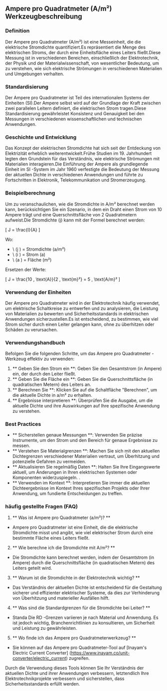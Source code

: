 ## Ampere pro Quadratmeter (A/m²) Werkzeugbeschreibung

### Definition
Der Ampere pro Quadratmeter (A/m²) ist eine Messeinheit, die die elektrische Stromdichte quantifiziert.Es repräsentiert die Menge des elektrischen Stroms, der durch eine Einheitsfläche eines Leiters fließt.Diese Messung ist in verschiedenen Bereichen, einschließlich der Elektrotechnik, der Physik und der Materialwissenschaft, von wesentlicher Bedeutung, um zu verstehen, wie sich elektrische Strömungen in verschiedenen Materialien und Umgebungen verhalten.

### Standardisierung
Der Ampere pro Quadratmeter ist Teil des internationalen Systems der Einheiten (SI).Der Ampere selbst wird auf der Grundlage der Kraft zwischen zwei parallelen Leitern definiert, die elektrischen Strom tragen.Diese Standardisierung gewährleistet Konsistenz und Genauigkeit bei den Messungen in verschiedenen wissenschaftlichen und technischen Anwendungen.

### Geschichte und Entwicklung
Das Konzept der elektrischen Stromdichte hat sich seit der Entdeckung von Elektrizität erheblich weiterentwickelt.Frühe Studien im 19. Jahrhundert legten den Grundstein für das Verständnis, wie elektrische Strömungen mit Materialien interagieren.Die Einführung der Ampere als grundlegende Einheit im SI -System im Jahr 1960 verfestigte die Bedeutung der Messung der aktuellen Dichte in verschiedenen Anwendungen und führte zu Fortschritten in Elektronik, Telekommunikation und Stromerzeugung.

### Beispielberechnung
Um zu veranschaulichen, wie die Stromdichte in A/m² berechnet werden kann, berücksichtigen Sie ein Szenario, in dem ein Draht einen Strom von 10 Ampere trägt und eine Querschnittsfläche von 2 Quadratmetern aufweist.Die Stromdichte (j) kann mit der Formel berechnet werden:

\[ J = \frac{I}{A} \]

Wo:
- \ (j \) = Stromdichte (a/m²)
- \ (i \) = Strom (a)
- \ (a \) = Fläche (m²)

Ersetzen der Werte:

\[ J = \frac{10 \, \text{A}}{2 \, \text{m}²} = 5 \, \text{A/m}² \]

### Verwendung der Einheiten
Der Ampere pro Quadratmeter wird in der Elektrotechnik häufig verwendet, um elektrische Schaltkreise zu entwerfen und zu analysieren, die Leistung von Materialien zu bewerten und Sicherheitsstandards in elektrischen Anwendungen sicherzustellen.Es ist entscheidend, zu bestimmen, wie viel Strom sicher durch einen Leiter gelangen kann, ohne zu überhitzen oder Schäden zu verursachen.

### Verwendungshandbuch
Befolgen Sie die folgenden Schritte, um das Ampere pro Quadratmeter -Werkzeug effektiv zu verwenden:
1. ** Geben Sie den Strom ein **: Geben Sie den Gesamtstrom (in Ampere) ein, der durch den Leiter fließt.
2. ** Geben Sie die Fläche ein **: Geben Sie die Querschnittsfläche (in quadratischen Metern) des Leiters an.
3. ** Berechnen Sie **: Klicken Sie auf die Schaltfläche "Berechnen", um die aktuelle Dichte in a/m² zu erhalten.
4. ** Ergebnisse interpretieren **: Überprüfen Sie die Ausgabe, um die aktuelle Dichte und ihre Auswirkungen auf Ihre spezifische Anwendung zu verstehen.

### Best Practices
- ** Sicherstellen genaue Messungen **: Verwenden Sie präzise Instrumente, um den Strom und den Bereich für genaue Ergebnisse zu messen.
- ** Verstehen Sie Materialgrenzen **: Machen Sie sich mit den aktuellen Dichtegrenzen verschiedener Materialien vertraut, um Überhitzung und potenzielle Gefahren zu vermeiden.
- ** Aktualisieren Sie regelmäßig Daten **: Halten Sie Ihre Eingangswerte aktuell, um Änderungen in Ihren elektrischen Systemen oder Komponenten widerzuspiegeln.
.
- ** Verwenden im Kontext **: Interpretieren Sie immer die aktuellen Dichteergebnisse im Kontext Ihres spezifischen Projekts oder Ihrer Anwendung, um fundierte Entscheidungen zu treffen.

### häufig gestellte Fragen (FAQ)

1. ** Was ist Ampere pro Quadratmeter (a/m²)? **
- Ampere pro Quadratmeter ist eine Einheit, die die elektrische Stromdichte misst und angibt, wie viel elektrischer Strom durch eine bestimmte Fläche eines Leiters fließt.

2. ** Wie berechne ich die Stromdichte mit A/m²? **
- Die Stromdichte kann berechnet werden, indem der Gesamtstrom (in Ampere) durch die Querschnittsfläche (in quadratischen Metern) des Leiters geteilt wird.

3. ** Warum ist die Stromdichte in der Elektrotechnik wichtig? **
- Das Verständnis der aktuellen Dichte ist entscheidend für die Gestaltung sicherer und effizienter elektrischer Systeme, da dies zur Verhinderung von Überhitzung und materieller Ausfällen hilft.

4. ** Was sind die Standardgrenzen für die Stromdichte bei Leiter? **
- Standa Die RD -Grenzen variieren je nach Material und Anwendung. Es ist jedoch wichtig, Branchenrichtlinien zu konsultieren, um Sicherheit und Leistung zu gewährleisten.

5. ** Wo finde ich das Ampere pro Quadratmeterwerkzeug? **
- Sie können auf das Ampere pro Quadratmeter-Tool auf [Inayam's Electric Current Converter] (https://www.inayam.co/unit-converter/electric_current) zugreifen.

Durch die Verwendung dieses Tools können Sie Ihr Verständnis der aktuellen Dichte und ihrer Anwendungen verbessern, letztendlich Ihre Elektrotechnikprojekte verbessern und sicherstellen, dass Sicherheitsstandards erfüllt werden.